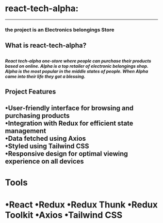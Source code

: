 # react-tech-alpha:
<hr/>
<h3>the project is an Electronics belongings Store<h2/>
<h2>What is react-tech-alpha?<h2/>
<h5>React tech-alpha one-store where people can purchase their products based on online. Alpha is a top retailer of electronic belongings shop. Alpha is the most popular in the middle states of people. When Alpha came into their life they got a blessing.  <h5/>

<h2>Project Features <h2/>
•User-friendly interface for browsing and purchasing products <br/>
•Integration with Redux for efficient state management <br/>
•Data fetched using Axios <br/>
•Styled using Tailwind CSS <br/>
•Responsive design for optimal viewing experience on all devices 

<h1>Tools <h1/>
•React
•Redux
•Redux Thunk
•Redux Toolkit
•Axios
•Tailwind CSS
